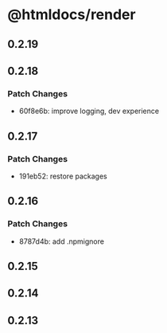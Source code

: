 # @htmldocs/render

## 0.2.19

## 0.2.18

### Patch Changes

- 60f8e6b: improve logging, dev experience

## 0.2.17

### Patch Changes

- 191eb52: restore packages

## 0.2.16

### Patch Changes

- 8787d4b: add .npmignore

## 0.2.15

## 0.2.14

## 0.2.13
